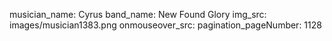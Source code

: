 musician_name: Cyrus
band_name: New Found Glory
img_src: images/musician1383.png
onmouseover_src: 
pagination_pageNumber: 1128